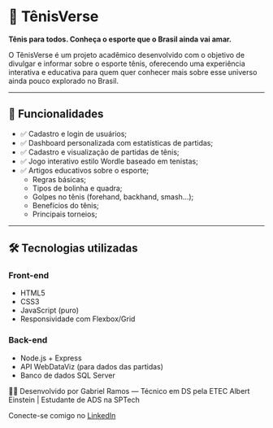 # 🎾 TênisVerse

**Tênis para todos. Conheça o esporte que o Brasil ainda vai amar.**

O TênisVerse é um projeto acadêmico desenvolvido com o objetivo de divulgar e informar sobre o esporte tênis, oferecendo uma experiência interativa e educativa para quem quer conhecer mais sobre esse universo ainda pouco explorado no Brasil.

---

## 🚀 Funcionalidades

- ✅ Cadastro e login de usuários;
- ✅ Dashboard personalizada com estatísticas de partidas;
- ✅ Cadastro e visualização de partidas de tênis;
- ✅ Jogo interativo estilo Wordle baseado em tenistas;
- ✅ Artigos educativos sobre o esporte;
  - Regras básicas;
  - Tipos de bolinha e quadra;
  - Golpes no tênis (forehand, backhand, smash...);
  - Benefícios do tênis;
  - Principais torneios;

---

## 🛠️ Tecnologias utilizadas

### Front-end
- HTML5
- CSS3
- JavaScript (puro)
- Responsividade com Flexbox/Grid

### Back-end
- Node.js + Express
- API WebDataViz (para dados das partidas)
- Banco de dados SQL Server

👨‍💻 Desenvolvido por
Gabriel Ramos — Técnico em DS pela ETEC Albert Einstein | Estudante de ADS na SPTech

Conecte-se comigo no <a href='https://www.linkedin.com/in/gabriellramoss/'>LinkedIn</a>